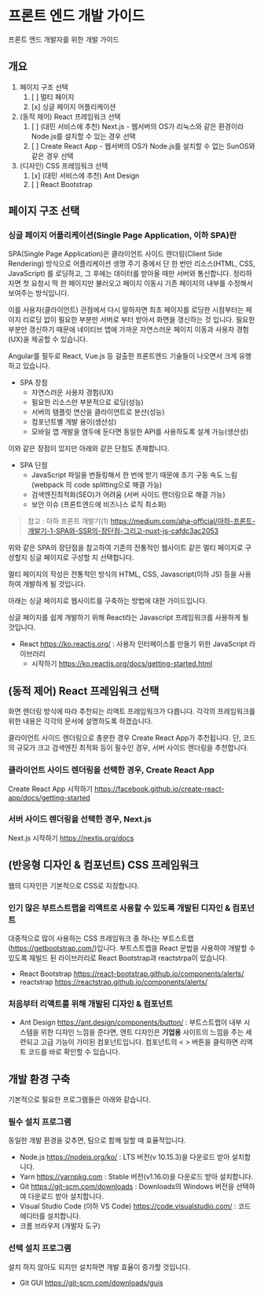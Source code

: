 # 프론트 엔드 개발 가이드

프론트 엔드 개발자를 위한 개발 가이드

## 개요

1. 페이지 구조 선택
   1. [ ] 멀티 페이지
   2. [x] 싱글 페이지 어플리케이션
2. (동적 제어) React 프레임워크 선택
   1. [ ] (대민 서비스에 추천) Next.js - 웹서버의 OS가 리눅스와 같은 환경이라 Node.js를 설치할 수 있는 경우 선택
   2. [ ] Create React App - 웹서버의 OS가 Node.js를 설치할 수 없는 SunOS와 같은 경우 선택
3. (디자인) CSS 프레임워크 선택
   1. [x] (대민 서비스에 추천) Ant Design
   2. [ ] React Bootstrap

## 페이지 구조 선택

### 싱글 페이지 어플리케이션(Single Page Application, 이하 SPA)란

SPA(Single Page Application)은 클라이언트 사이드 렌더링(Client Side Rendering) 방식으로 어플리케이션 생명 주기 중에서 단 한 번만 리소스(HTML, CSS, JavaScript) 를 로딩하고, 그 후에는 데이터를 받아올 때만 서버와 통신합니다. 정리하자면 첫 요청시 딱 한 페이지만 불러오고 페이지 이동시 기존 페이지의 내부를 수정해서 보여주는 방식입니다.

이를 사용자(클라이언트) 관점에서 다시 말하자면 최초 페이지를 로딩한 시점부터는 페이지 리로딩 없이 필요한 부분만 서버로 부터 받아서 화면을 갱신하는 것 입니다. 필요한 부분만 갱신하기 때문에 네이티브 앱에 가까운 자연스러운 페이지 이동과 사용자 경험(UX)을 제공할 수 있습니다.

Angular를 필두로 React, Vue.js 등 걸출한 프론트엔드 기술들이 나오면서 크게 유행하고 있습니다.

- SPA 장점
  - 자연스러운 사용자 경험(UX)
  - 필요한 리소스만 부분적으로 로딩(성능)
  - 서버의 탬플릿 연산을 클라이언트로 분산(성능)
  - 컴포넌트별 개발 용이(생산성)
  - 모바일 앱 개발을 염두에 둔다면 동일한 API를 사용하도록 설계 가능(생산성)

이와 같은 장점이 있지만 아래와 같은 단점도 존재합니다.

- SPA 단점
  - JavaScript 파일을 번들링해서 한 번에 받기 때문에 초기 구동 속도 느림(webpack 의 code splitting으로 해결 가능)
  - 검색엔진최적화(SEO)가 어려움 (서버 사이드 렌더링으로 해결 가능)
  - 보안 이슈 (프론트엔드에 비즈니스 로직 최소화)

> 참고 : 아하 프론트 개발기(1) <https://medium.com/aha-official/아하-프론트-개발기-1-SPA와-SSR의-장단점-그리고-nuxt-js-cafdc3ac2053>

위와 같은 SPA의 장단점을 참고하여 기존의 전통적인 웹사이트 같은 멀티 페이지로 구성할지 싱글 페이지로 구성할 지 선택합니다.

멀티 페이지의 작성은 전통적인 방식의 HTML, CSS, Javascript(이하 JS) 등을 사용하여 개발하게 될 것입니다.

아래는 싱글 페이지로 웹사이트를 구축하는 방법에 대한 가이드입니다.

싱글 페이지를 쉽게 개발하기 위해 React라는 Javascript 프레임워크를 사용하게 될 것입니다.

- React <https://ko.reactjs.org/> : 사용자 인터페이스를 만들기 위한 JavaScript 라이브러리
  - 시작하기 <https://ko.reactjs.org/docs/getting-started.html>

## (동적 제어) React 프레임워크 선택

화면 렌더링 방식에 따라 추천되는 리액트 프레임워크가 다릅니다.
각각의 프레임워크를 위한 내용은 각각의 문서에 설명하도록 하겠습니다.

클라이언트 사이드 렌더링으로 충분한 경우 Create React App가 추천됩니다.
단, 코드의 규모가 크고 검색엔진 최적화 등이 필수인 경우, 서버 사이드 렌더링을 추천합니다.

### 클라이언트 사이드 렌더링을 선택한 경우, Create React App

Create React App 시작하기 <https://facebook.github.io/create-react-app/docs/getting-started>

### 서버 사이드 렌더링을 선택한 경우, Next.js

Next.js 시작하기 <https://nextjs.org/docs>

## (반응형 디자인 & 컴포넌트) CSS 프레임워크

웹의 디자인은 기본적으로 CSS로 지정합니다.

### 인기 많은 부트스트랩을 리액트로 사용할 수 있도록 개발된 디자인 & 컴포넌트

대중적으로 많이 사용하는 CSS 프레임워크 중 하나는 부트스트랩(<https://getbootstrap.com/>)입니다.
부트스트랩을 React 문법을 사용하여 개발할 수 있도록 재빌드 된 라이브러리로 React Bootstrap과 reactstrpa이 있습니다.

- React Bootstrap <https://react-bootstrap.github.io/components/alerts/>
- reactstrap <https://reactstrap.github.io/components/alerts/>
  
### 처음부터 리액트를 위해 개발된 디자인 & 컴포넌트

- Ant Design <https://ant.design/components/button/> : 부트스트랩이 내부 시스템을 위한 디자인 느낌을 준다면, 앤트 디자인은 **기업용** 사이트의 느낌을 주는 세련되고 고급 기능이 가미된 컴포넌트입니다. 컴포넌트의 < > 버튼을 클릭하면 리액트 코드를 바로 확인할 수 있습니다.

## 개발 환경 구축

기본적으로 필요한 프로그램들은 아래와 같습니다.

### 필수 설치 프로그램

동일한 개발 환경을 갖추면, 팀으로 함께 일할 때 효율적입니다.

- Node.js <https://nodejs.org/ko/> : LTS 버전(v 10.15.3)을 다운로드 받아 설치합니다.
- Yarn <https://yarnpkg.com> : Stable 버전(v1.16.0)을 다운로드 받아 설치합니다.
- Git <https://git-scm.com/downloads> : Downloads의 Windows 버전을 선택하여 다운로드 받아 설치합니다.
- Visual Studio Code (이하 VS Code) <https://code.visualstudio.com/> : 코드 에디터를 설치합니다.  
- 크롬 브라우저 (개발자 도구)

### 선택 설치 프로그램

설치 하지 않아도 되지만 설치하면 개발 효율이 증가할 것입니다.

- Git GUI <https://git-scm.com/downloads/guis>
